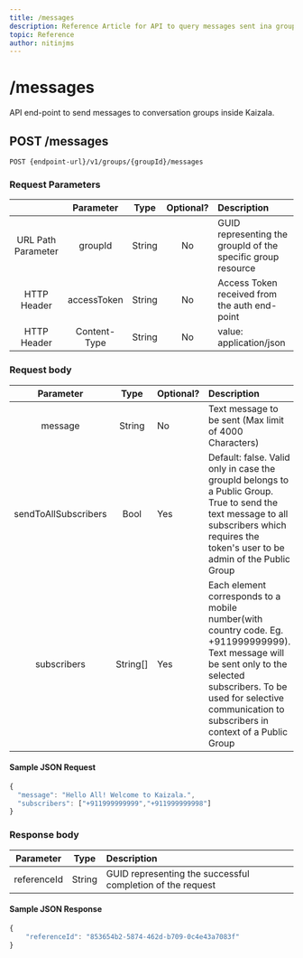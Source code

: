 ```yaml
---
title: /messages
description: Reference Article for API to query messages sent ina group
topic: Reference
author: nitinjms
---
```

# /messages

API end-point to send messages to conversation groups inside Kaizala.

## POST /messages

    POST {endpoint-url}/v1/groups/{groupId}/messages

### Request Parameters

|  | Parameter | Type | Optional? | Description |
| :---: | :---: | :---: | :---:	| :--- |
| URL Path Parameter | groupId | String | No | GUID representing the groupId of the specific group resource |
| HTTP Header | accessToken | String | No | Access Token received from the auth end-point |
| HTTP Header | Content-Type | String | No | value: application/json |

### Request body

| Parameter | Type | Optional? | Description |
| :---: | :---: | :--- | :--- |
| message | String | No | Text message to be sent (Max limit of 4000 Characters) |
| sendToAllSubscribers | Bool | Yes | Default: false. Valid only in case the groupId belongs to a Public Group. True to send the text message to all subscribers which requires the token's user to be admin of the Public Group |
| subscribers | String[] | Yes | Each element corresponds to a mobile number(with country code. Eg. +911999999999). Text message will be sent only to the selected subscribers. To be used for selective communication to subscribers in context of a Public Group |

#### Sample JSON Request

```javascript
{
  "message": "Hello All! Welcome to Kaizala.",
  "subscribers": ["+911999999999","+911999999998"]
}
```

### Response body

| Parameter | Type | Description |
| :---: | :---: | :--- |
| referenceId | String | GUID representing the successful completion of the request |

#### Sample JSON Response

```javascript
{
    "referenceId": "853654b2-5874-462d-b709-0c4e43a7083f"
}
```
